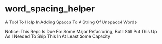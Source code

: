 # word_spacing_helper
A Tool To Help In Adding Spaces To A String Of Unspaced Words

Notice: This Repo Is Due For Some Major Refactoring, But I Still Put This Up As I Needed To Ship This In At Least Some Capacity
